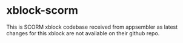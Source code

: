 # xblock-scorm
This is SCORM xblock codebase received from appsembler as latest changes for this xblock are not available on their github repo.
